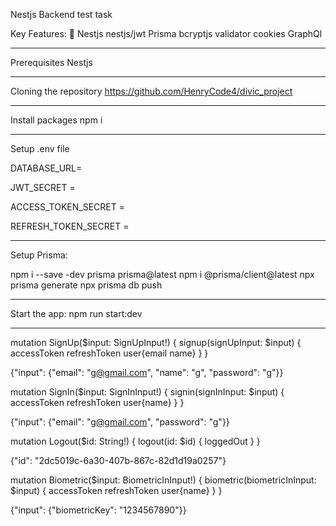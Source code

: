 Nestjs Backend test task

Key Features:
🔐 Nestjs
nestjs/jwt
Prisma
bcryptjs
validator
cookies
GraphQl

---------------------------------------------------------------------------------

Prerequisites
Nestjs

--------------------------------------------------------------------------------

Cloning the repository
https://github.com/HenryCode4/divic_project

---------------------------------------------------------------------------------

Install packages
npm i

---------------------------------------------------------------------------------

Setup .env file

DATABASE_URL=

JWT_SECRET = 

ACCESS_TOKEN_SECRET = 

REFRESH_TOKEN_SECRET = 


----------------------------------------------------------------------------------

Setup Prisma:

npm i --save -dev prisma prisma@latest
npm i @prisma/client@latest
npx prisma generate
npx prisma db push

----------------------------------------------------------------------------------

Start the app:
npm run start:dev

----------------------------------------------------------------------------------


<!-- Graphql collections -->

<!-- sign up mutations -->
mutation SignUp($input: SignUpInput!) {
  signup(signUpInput: $input) {
    accessToken
    refreshToken
    user{email name}
  }
}
<!-- query variables -->
{"input": {"email": "g@gmail.com",
  "name": "g",
  "password": "g"}}


<!-- sign up mutations -->
mutation SignIn($input: SignInInput!) {
  signin(signInInput: $input) {
    accessToken
    refreshToken
    user{name}
  }
}

<!-- query variables -->
{"input": {"email": "g@gmail.com",
  "password": "g"}}



<!-- logout mutation -->
mutation Logout($id: String!) {
  logout(id: $id) {
    loggedOut
  }
}

<!-- query variables -->
{"id": "2dc5019c-6a30-407b-867c-82d1d19a0257"}




<!-- biometricKey mutation -->
mutation Biometric($input: BiometricInInput!) {
  biometric(biometricInInput: $input) {
    accessToken
    refreshToken
    user{name}
  }
}


<!-- query variables -->
{"input": {"biometricKey": "1234567890"}}
